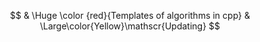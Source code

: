 $$
& \Huge \color {red}{Templates of algorithms in cpp}
& \Large\color{Yellow}\mathscr{Updating}
$$
